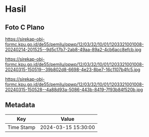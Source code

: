 # Hasil

## Foto C Plano

https://sirekap-obj-formc.kpu.go.id/de55/pemilu/ppwp/12/03/32/10/01/1203321001008-20240214-201525--9d5c17b7-2ab8-49aa-89a2-4cb6acc8efcb.jpg

https://sirekap-obj-formc.kpu.go.id/de55/pemilu/ppwp/12/03/32/10/01/1203321001008-20240315-150519--39b802d8-6698-4e23-8be7-16c1107b4fc5.jpg

https://sirekap-obj-formc.kpu.go.id/de55/pemilu/ppwp/12/03/32/10/01/1203321001008-20240315-150528--4a88d93a-5086-443b-8419-7f93b84f520b.jpg


## Metadata

| Key        | Value               |
| ---------- | ------------------- |
| Time Stamp | 2024-03-15 15:30:00 |



